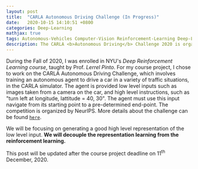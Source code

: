 ```yaml
---
layout: post
title:  "CARLA Autonomous Driving Challenge (In Progress)"
date:   2020-10-15 14:10:51 +0800
categories: Deep-Learning
mathjax: true
tags: Autonomous-Vehicles Computer-Vision Reinforcement-Learning Deep-Learning Machine-Learning Pytorch Python Unsupervised-Learning Self-supervised-Learning
description: The CARLA <b>Autonomous Driving</b> Challenge 2020 is organized as part of the Machine Learning for Autonomous Driving Workshop at <b>NeurIPS</b> 2020. It involves training an autonomous agent to drive a car in a variety of traffic situations. I took part in this competition as my project for NYU's Deep Reinforcement Learning course, taught by Prof. Lerrel Pinto (<i>NYU</i>). <br> This post will be updated after the course project deadline, which is 11<sup>th</sup> December, 2020.
---
```



During the Fall of 2020, I was enrolled in NYU's *Deep Reinforcement Learning course*, taught by Prof. *Lerrel Pinto*. For my course project, I chose to work on the CARLA Autonomous Driving Challenge, which involves training an autonomous agent to drive a car in a variety of traffic situations, in the CARLA simulator. The agent is provided low level inputs such as images taken from a camera on the car, and high level instructions, such as "turn left at longitude, lattitude  = 40, 30". The agent must use this input navigate from its starting point to a pre-determined end-point. The competition is organized by NeurIPS. More details about the challenge can be found [`here`](https://leaderboard.carla.org/challenge/).

We will be focusing on generating a good high level representation of the low level input. **We will decouple the representation learning from the reinforcement learning.**

This post will be updated after the course project deadline on 11<sup>th</sup> December, 2020.
